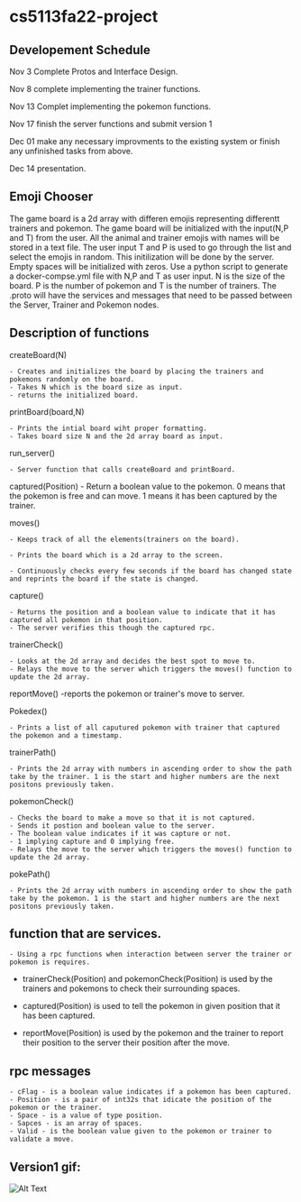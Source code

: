 # cs5113fa22-project

## Developement Schedule

Nov 3 Complete Protos and Interface Design.

Nov 8 complete implementing the trainer functions.

Nov 13 Complet implementing the pokemon functions.

Nov 17 finish the server functions and submit version 1

Dec 01 make any necessary improvments to the existing system or finish any unfinished tasks from above.

Dec 14 presentation.

## Emoji Chooser

The game board is a 2d array with differen emojis representing differentt trainers and pokemon.
The game board will be initialized with the input(N,P and T) from the user. All the animal and trainer emojis with names will be stored in a text file.
The user input T and P is used to go through the list and select the emojis in random. This initilization will be done by the server. Empty spaces will be 
initialized with zeros.
Use a python script to generate a docker-compse.yml file with N,P and T as user input. N is the size of the board.
P is the number of pokemon and T is the number of trainers. 
The .proto will have the services and messages that need to be passed between the Server, Trainer and Pokemon nodes.


## Description of functions 

createBoard(N)

	- Creates and initializes the board by placing the trainers and pokemons randomly on the board.
	- Takes N which is the board size as input.
	- returns the initialized board.
	
printBoard(board,N)

	- Prints the intial board wiht proper formatting.
	- Takes board size N and the 2d array board as input.
run_server()

	- Server function that calls createBoard and printBoard.
	
captured(Position)
	- Return a boolean value to the pokemon. 0 means that the pokemon is free and can move. 1 means it has 
	been captured by the trainer.

moves() 
	
	- Keeps track of all the elements(trainers on the board). 

	- Prints the board which is a 2d array to the screen. 

	- Continuously checks every few seconds if the board has changed state and reprints the board if the state is changed.

capture()

	- Returns the position and a boolean value to indicate that it has captured all pokemon in that position.
	- The server verifies this though the captured rpc. 

trainerCheck()

	- Looks at the 2d array and decides the best spot to move to.
	- Relays the move to the server which triggers the moves() function to update the 2d array.
	
reportMove()
	-reports the pokemon or trainer's move to server.

 
Pokedex() 

	- Prints a list of all caputured pokemon with trainer that captured the pokemon and a timestamp. 

trainerPath()

	- Prints the 2d array with numbers in ascending order to show the path take by the trainer. 1 is the start and higher numbers are the next positons previously taken.

pokemonCheck()

	- Checks the board to make a move so that it is not captured.
	- Sends it postion and boolean value to the server. 
	- The boolean value indicates if it was capture or not.
	- 1 implying capture and 0 implying free.
	- Relays the move to the server which triggers the moves() function to update the 2d array.

pokePath()

	- Prints the 2d array with numbers in ascending order to show the path take by the pokemon. 1 is the start and higher numbers are the next positons previously taken.

## function that are services.

	- Using a rpc functions when interaction between server the trainer or pokemon is requires.


- trainerCheck(Position) and pokemonCheck(Position) is used by the trainers and pokemons to check their surrounding spaces.

- captured(Position) is used to tell the pokemon in given position that it has been captured.

- reportMove(Position) is used by the pokemon and the trainer to report their position to the server their position after the move.


## rpc messages

	- cFlag - is a boolean value indicates if a pokemon has been captured.
	- Position - is a pair of int32s that idicate the position of the pokemon or the trainer.
	- Space - is a value of type position.
	- Sapces - is an array of spaces.
	- Valid - is the boolean value given to the pokemon or trainer to validate a move.

## Version1 gif:

![Alt Text](https://github.com/CurSpace/cs5113fa22-project/blob/82b62e84ace7a199297ce396b75560258f69ec66/version1.gif)




